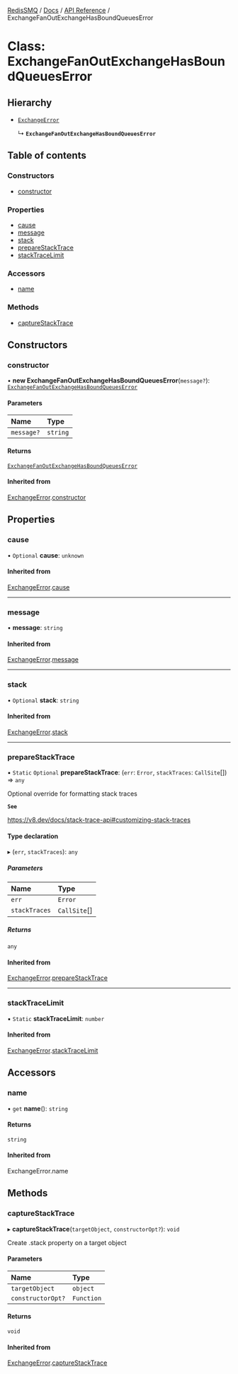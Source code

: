 [RedisSMQ](../../../README.md) / [Docs](../../README.md) / [API Reference](../README.md) / ExchangeFanOutExchangeHasBoundQueuesError

# Class: ExchangeFanOutExchangeHasBoundQueuesError

## Hierarchy

- [`ExchangeError`](ExchangeError.md)

  ↳ **`ExchangeFanOutExchangeHasBoundQueuesError`**

## Table of contents

### Constructors

- [constructor](ExchangeFanOutExchangeHasBoundQueuesError.md#constructor)

### Properties

- [cause](ExchangeFanOutExchangeHasBoundQueuesError.md#cause)
- [message](ExchangeFanOutExchangeHasBoundQueuesError.md#message)
- [stack](ExchangeFanOutExchangeHasBoundQueuesError.md#stack)
- [prepareStackTrace](ExchangeFanOutExchangeHasBoundQueuesError.md#preparestacktrace)
- [stackTraceLimit](ExchangeFanOutExchangeHasBoundQueuesError.md#stacktracelimit)

### Accessors

- [name](ExchangeFanOutExchangeHasBoundQueuesError.md#name)

### Methods

- [captureStackTrace](ExchangeFanOutExchangeHasBoundQueuesError.md#capturestacktrace)

## Constructors

### constructor

• **new ExchangeFanOutExchangeHasBoundQueuesError**(`message?`): [`ExchangeFanOutExchangeHasBoundQueuesError`](ExchangeFanOutExchangeHasBoundQueuesError.md)

#### Parameters

| Name | Type |
| :------ | :------ |
| `message?` | `string` |

#### Returns

[`ExchangeFanOutExchangeHasBoundQueuesError`](ExchangeFanOutExchangeHasBoundQueuesError.md)

#### Inherited from

[ExchangeError](ExchangeError.md).[constructor](ExchangeError.md#constructor)

## Properties

### cause

• `Optional` **cause**: `unknown`

#### Inherited from

[ExchangeError](ExchangeError.md).[cause](ExchangeError.md#cause)

___

### message

• **message**: `string`

#### Inherited from

[ExchangeError](ExchangeError.md).[message](ExchangeError.md#message)

___

### stack

• `Optional` **stack**: `string`

#### Inherited from

[ExchangeError](ExchangeError.md).[stack](ExchangeError.md#stack)

___

### prepareStackTrace

▪ `Static` `Optional` **prepareStackTrace**: (`err`: `Error`, `stackTraces`: `CallSite`[]) => `any`

Optional override for formatting stack traces

**`See`**

https://v8.dev/docs/stack-trace-api#customizing-stack-traces

#### Type declaration

▸ (`err`, `stackTraces`): `any`

##### Parameters

| Name | Type |
| :------ | :------ |
| `err` | `Error` |
| `stackTraces` | `CallSite`[] |

##### Returns

`any`

#### Inherited from

[ExchangeError](ExchangeError.md).[prepareStackTrace](ExchangeError.md#preparestacktrace)

___

### stackTraceLimit

▪ `Static` **stackTraceLimit**: `number`

#### Inherited from

[ExchangeError](ExchangeError.md).[stackTraceLimit](ExchangeError.md#stacktracelimit)

## Accessors

### name

• `get` **name**(): `string`

#### Returns

`string`

#### Inherited from

ExchangeError.name

## Methods

### captureStackTrace

▸ **captureStackTrace**(`targetObject`, `constructorOpt?`): `void`

Create .stack property on a target object

#### Parameters

| Name | Type |
| :------ | :------ |
| `targetObject` | `object` |
| `constructorOpt?` | `Function` |

#### Returns

`void`

#### Inherited from

[ExchangeError](ExchangeError.md).[captureStackTrace](ExchangeError.md#capturestacktrace)
